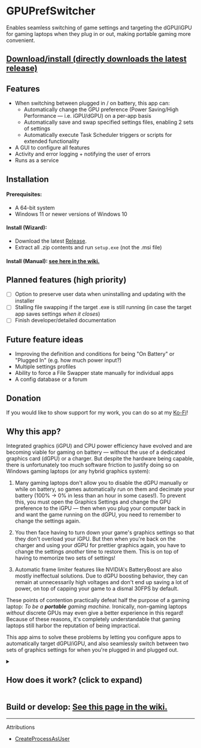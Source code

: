 # GPUPrefSwitcher
Enables seamless switching of game settings and targeting the dGPU/iGPU for gaming laptops when they plug in or out, making portable gaming more convenient. 

## [Download/install (directly downloads the latest release)](https://github.com/sharpjd/GPUPrefSwitcher/releases/download/v0.0.0-alpha/GPUPrefSwitcher.v0.0.0-alpha.zip)

## Features
* When switching between plugged in / on battery, this app can:
  * Automatically change the GPU preference (Power Saving/High Performance — i.e. iGPU/dGPU) on a per-app basis
  * Automatically save and swap specified settings files, enabling 2 sets of settings
  * Automatically execute Task Scheduler triggers or scripts for extended functionality
* A GUI to configure all features
* Activity and error logging + notifying the user of errors
* Runs as a service

## Installation
#### Prerequisites:
- A 64-bit system
- Windows 11 or newer versions of Windows 10

#### Install (Wizard):
- Download the latest [Release](https://github.com/sharpjd/GPUPrefSwitcher/releases).
- Extract all .zip contents and run `setup.exe` (not the .msi file)

#### Install (Manual): [see here in the wiki.]()

## Planned features (high priority)
- [ ] Option to preserve user data when uninstalling and updating with the installer
- [ ] Stalling file swapping if the target .exe is still running (in case the target app saves settings *when it closes*)
- [ ] Finish developer/detailed documentation

## Future feature ideas
- Improving the definition and conditions for being "On Battery" or "Plugged In" (e.g. how much power input?)
- Multiple settings profiles
- Ability to force a File Swapper state manually for individual apps
- A config database or a forum

## Donation
If you would like to show support for my work, you can do so at my [Ko-Fi](https://ko-fi.com/sharpjd)!

## Why this app?
Integrated graphics (iGPU) and CPU power efficiency have evolved and are becoming viable for gaming on battery — without the use of a dedicated graphics card (dGPU) or a charger. But despite the hardware being capable, there is unfortunately too much software friction to justify doing so on Windows gaming laptops (or any hybrid graphics system):

1. Many gaming laptops don't allow you to disable the dGPU manually or while on battery, so games automatically run on them and decimate your battery (100% -> 0% in less than an hour in some cases!). To prevent this, you must open the Graphics Settings and change the GPU preference to the iGPU — then when you plug your computer back in and want the game running on the dGPU, you need to remember to change the settings again. 

2. You then face having to turn down your game's graphics settings so that they don't overload your iGPU. But then when you're back on the charger and using your dGPU for prettier graphics again, you have to change the settings *another* time to restore them. This is on top of having to memorize two sets of settings!

3. Automatic frame limiter features like NVIDIA's BatteryBoost are also mostly ineffectual solutions. Due to dGPU boosting behavior, they can remain at unnecessarily high voltages and don't end up saving a lot of power, on top of capping your game to a dismal 30FPS by default.

These points of contention practically defeat half the purpose of a gaming laptop: *To be a **portable** gaming machine.* Ironically, non-gaming laptops *without* discrete GPUs may even give a better experience in this regard! Because of these reasons, it's completely understandable that gaming laptops still harbor the reputation of being impractical. 

This app aims to solve these problems by letting you configure apps to automatically target dGPU/iGPU, and also seamlessly switch between two sets of graphics settings for when you're plugged in and plugged out.

<details>
 
<summary>
 
## How does it work? (click to expand)
</summary>

#### GPU Preference Switcher:
Windows stores per-app GPU preferences as values in the Registry. All existing values will get added to the XML file. You will see these in the GUI, and you can enable automatic GPU preference switching for each of them. When the computer's power state changes, the app changes the necessary part of each value's data that controls which GPU the target app will run on. 

#### File Swapper:
Let's explain this one with an example. Assume our computer is currently plugged in. 
Let's say that we have a GPU Preference entry for `ShooterGame.exe` and it stores its settings in `C:\users\Bob\Documents\ShooterGame\settings.config`. Let's say we add a *file swap path* pointing to that config file.

The app will then copy and store this file internally. One copy will be stored for the Online (plugged in) state, and one for the Offline (on battery) state. Since this is our first time saving it, the same copy will be made for both. 

Now, let's close the game and plug our computer out. The app will now swap in the Offline version of the config file. We boot up the game and it runs on the iGPU, but we notice that the FPS is low — so we lower the resolution and turn down some settings. Now it's much better.

But after some time, we're done playing the game and go home and hit the charger. The app will then save the current config as the Offline state, and swap in the file for the Online state.

Now we boot up the game again, and the game is running on the dGPU. Normally, we'd have to restore all our settings to make the game look good again — but because the app restored the original config, we don't have to do any of this. We can start playing the game again with our original beautiful graphics.

The process was totally automatic, and required no intervention. 

Despite this, you may still encounter scenarios where this is not a seamless experience. The app has been designed with considerations and safeguards against some of these scenarios (e.g. file locked, or the .exe saving the config when it shuts down). You can read about them more in depth <here>.

Many considerations have been put in place, but data loss can still result from the File Swapper system; do NOT manipulate important or sensitive data with it.

See [this page in the wiki]() for more more in-depth explanations (that are intended more for programmers or developers).

</details>

## Build or develop: [See this page in the wiki.]()

---

Attributions
* [CreateProcessAsUser](https://github.com/murrayju/CreateProcessAsUser)

